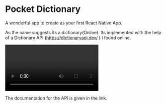 # Pocket Dictionary

A wonderful app to create as your first React Native App.

As the name suggests its a dictionary(Online). Its implemented with the help of a Dictionary API (https://dictionaryapi.dev/ ) I found online.

<video src=".\video_004_VP8.webm"></video>

The documentation for the API is given in the link.  

